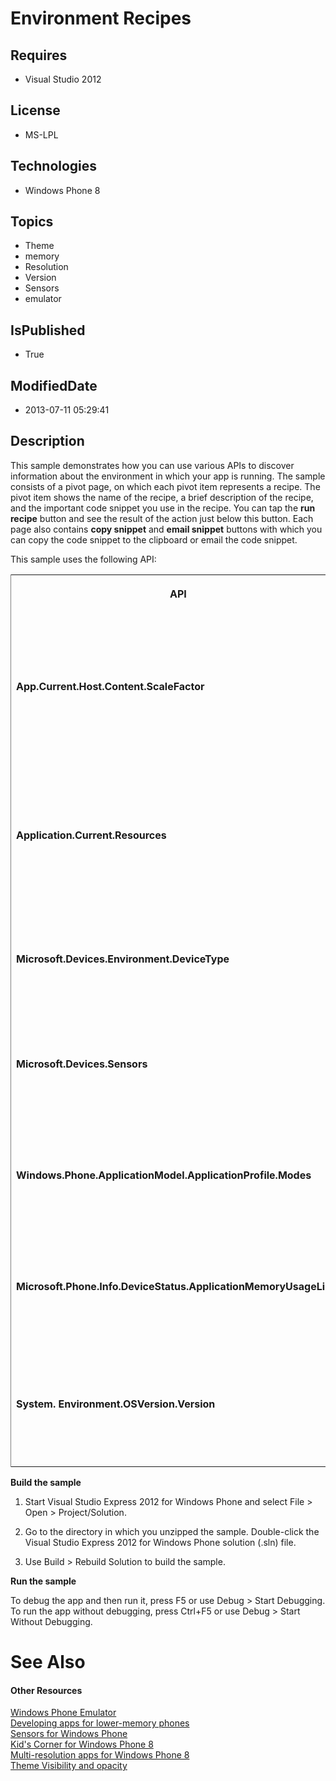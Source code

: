 # Environment Recipes
## Requires
* Visual Studio 2012
## License
* MS-LPL
## Technologies
* Windows Phone 8
## Topics
* Theme
* memory
* Resolution
* Version
* Sensors
* emulator
## IsPublished
* True
## ModifiedDate
* 2013-07-11 05:29:41
## Description

<div id="mainBody">
<p></p>
<div class="introduction">
<p>This sample demonstrates how you can use various APIs to discover information about the environment in which your app is running. The sample consists of a pivot page, on which each pivot item represents a recipe. The pivot item shows the name of the recipe,
 a brief description of the recipe, and the important code snippet you use in the recipe. You can tap the
<b>run recipe</b> button and see the result of the action just below this button. Each page also contains
<b>copy snippet</b> and <b>email snippet</b> buttons with which you can copy the code snippet to the clipboard or email the code snippet.</p>
<p>This sample uses the following API:</p>
<div class="caption"></div>
<div class="tableSection">
<table width="50%" cellspacing="2" cellpadding="5" frame="lhs">
<tbody>
<tr>
<th>
<p>API</p>
</th>
<th>
<p>Use</p>
</th>
</tr>
<tr>
<td>
<p><b>App.Current.Host.Content.ScaleFactor</b> </p>
</td>
<td>
<p>To determine the screen resolution of the phone on which the app is running.</p>
</td>
</tr>
<tr>
<td>
<p><b>Application.Current.Resources</b> </p>
</td>
<td>
<p>To find out whether the user has the phone set to use the light or dark theme.</p>
</td>
</tr>
<tr>
<td>
<p><b>Microsoft.Devices.Environment.DeviceType</b> </p>
</td>
<td>
<p>To check whether the app is running in an emulator.</p>
</td>
</tr>
<tr>
<td>
<p><b>Microsoft.Devices.Sensors</b> </p>
</td>
<td>
<p>To find out what sensors are available on the phone.</p>
</td>
</tr>
<tr>
<td>
<p><b>Windows.Phone.ApplicationModel.ApplicationProfile.Modes</b> </p>
</td>
<td>
<p>To check whether the app is running in Kid’s Corner mode.</p>
</td>
</tr>
<tr>
<td>
<p><b>Microsoft.Phone.Info.DeviceStatus.ApplicationMemoryUsageLimit</b> </p>
</td>
<td>
<p>To check whether the app is running on a low-memory device.</p>
</td>
</tr>
<tr>
<td>
<p><b>System. Environment.OSVersion.Version</b> </p>
</td>
<td>
<p>To determine the OS version of the phone on which the app is running.</p>
</td>
</tr>
</tbody>
</table>
</div>
<p><b>Build the sample</b> </p>
<ol>
<li>
<p>Start Visual Studio Express 2012 for Windows&nbsp;Phone and select <span class="ui">
File</span> &gt; <span class="ui">Open</span> &gt; <span class="ui">Project/Solution</span>.
</p>
</li><li>
<p>Go to the directory in which you unzipped the sample. Double-click the Visual Studio Express 2012 for Windows&nbsp;Phone solution (<span class="label">.sln</span>) file.
</p>
</li><li>
<p>Use <span class="ui">Build</span> &gt; <span class="ui">Rebuild Solution</span> to build the sample.
</p>
</li></ol>
<p><b>Run the sample</b> </p>
<p>To debug the app and then run it, press F5 or use <span class="ui">Debug</span> &gt;
<span class="ui">Start Debugging</span>. To run the app without debugging, press Ctrl&#43;F5 or use
<span class="ui">Debug</span> &gt; <span class="ui">Start Without Debugging</span>.</p>
</div>
<h1 class="heading"><span><a name="seeAlsoToggle">See Also</span> </h1>
<div id="seeAlsoSection" class="section" name="collapseableSection" style="">
<h4 class="subHeading">Other Resources</h4>
<div class="seeAlsoStyle"></a><a href="http://msdn.microsoft.com/library/windowsphone/develop/ff402563(v=vs.105).aspx">Windows Phone Emulator</a>
</div>
<div class="seeAlsoStyle"><a href="http://msdn.microsoft.com/library/windowsphone/develop/hh855081(v=vs.105).aspx">Developing apps for lower-memory phones</a>
</div>
<div class="seeAlsoStyle"><a href="http://msdn.microsoft.com/library/windowsphone/develop/hh202968(v=vs.105).aspx">Sensors for Windows Phone</a>
</div>
<div class="seeAlsoStyle"><a href="http://msdn.microsoft.com/library/windowsphone/develop/dn168931(v=vs.105).aspx">Kid's Corner for Windows Phone 8</a>
</div>
<div class="seeAlsoStyle"><a href="http://msdn.microsoft.com/library/windowsphone/develop/jj206974(v=vs.105).aspx">Multi-resolution apps for Windows Phone 8</a>
</div>
<div class="seeAlsoStyle"><a href="http://msdn.microsoft.com/library/windowsphone/develop/ff769552(v=vs.105).aspx#BKMK_ThemeVisibilityAndOpacity">Theme Visibility and opacity</a>
</div>
</div>
</div>
